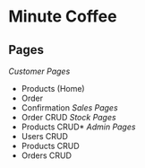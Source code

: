 # Minute Coffee

## Pages
*Customer Pages*
- Products (Home)
- Order
- Confirmation
*Sales Pages*
- Order CRUD
*Stock Pages*
- Products CRUD*
*Admin Pages*
- Users CRUD
- Products CRUD
- Orders CRUD
